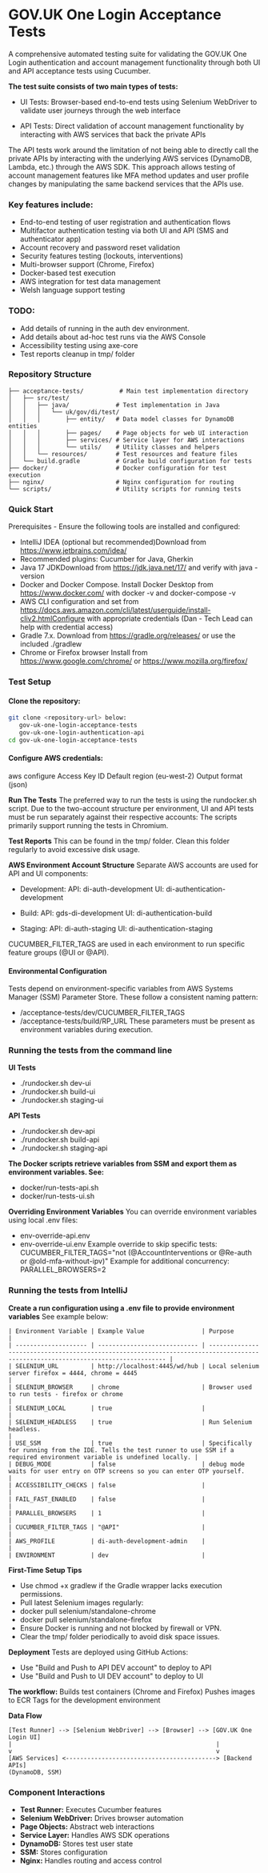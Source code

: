 # GOV.UK One Login Acceptance Tests

A comprehensive automated testing suite for validating the GOV.UK One Login
authentication and account management functionality through both UI and API
acceptance tests using Cucumber.

**The test suite consists of two main types of tests:**
- UI Tests: Browser-based end-to-end tests using Selenium WebDriver to
validate user journeys through the web interface

- API Tests: Direct validation of account management functionality by
interacting with AWS services that back the private APIs

The API tests work around the limitation of not being able to directly call
the private APIs by interacting with the underlying AWS services (DynamoDB, Lambda, etc.)
through the AWS SDK. This approach allows testing of account management features like
MFA method updates and user profile changes by manipulating the same backend services that the APIs use.

### Key features include:
- End-to-end testing of user registration and authentication flows
- Multifactor authentication testing via both UI and API (SMS and authenticator app)
- Account recovery and password reset validation
- Security features testing (lockouts, interventions)
- Multi-browser support (Chrome, Firefox)
- Docker-based test execution
- AWS integration for test data management
- Welsh language support testing

### TODO:
- Add details of running in the auth dev environment.
- Add details about ad-hoc test runs via the AWS Console
- Accessibility testing using axe-core
- Test reports cleanup in tmp/ folder

### Repository Structure
````
├── acceptance-tests/          # Main test implementation directory
│   ├── src/test/
│   │   ├── java/             # Test implementation in Java
│   │   │   └── uk/gov/di/test/
│   │   │       ├── entity/   # Data model classes for DynamoDB entities
│   │   │       ├── pages/    # Page objects for web UI interaction
│   │   │       ├── services/ # Service layer for AWS interactions
│   │   │       └── utils/    # Utility classes and helpers
│   │   └── resources/        # Test resources and feature files
│   └── build.gradle          # Gradle build configuration for tests
├── docker/                   # Docker configuration for test execution
├── nginx/                    # Nginx configuration for routing
└── scripts/                  # Utility scripts for running tests
````

### Quick Start
Prerequisites - Ensure the following tools are installed and configured:
- IntelliJ IDEA (optional but recommended)Download from https://www.jetbrains.com/idea/
- Recommended plugins: Cucumber for Java, Gherkin
- Java 17 JDKDownload from https://jdk.java.net/17/ and verify with java -version
- Docker and Docker Compose.  Install Docker Desktop from https://www.docker.com/
with docker -v and docker-compose -v
- AWS CLI configuration and set from https://docs.aws.amazon.com/cli/latest/userguide/install-cliv2.htmlConfigure
with appropriate credentials (Dan - Tech Lead can help with credential access)
- Gradle 7.x.  Download from https://gradle.org/releases/ or use the included ./gradlew
- Chrome or Firefox browser Install from https://www.google.com/chrome/ or https://www.mozilla.org/firefox/

### Test Setup
#### Clone the repository:
```` bash
git clone <repository-url> below:
   gov-uk-one-login-acceptance-tests
   gov-uk-one-login-authentication-api
cd gov-uk-one-login-acceptance-tests
````
#### Configure AWS credentials:
aws configure
Access Key ID
Default region (eu-west-2)
Output format (json)

**Run The Tests**
The preferred way to run the tests is using the rundocker.sh script. Due to the
two-account structure per environment, UI and API tests must be run separately against their respective accounts:
The scripts primarily support running the tests in Chromium.

**Test Reports**
This can be found in the tmp/ folder. Clean this folder regularly to avoid excessive disk usage.

**AWS Environment Account Structure**
Separate AWS accounts are used for API and UI components:

- Development:
API: di-auth-development
UI: di-authentication-development

- Build:
API: gds-di-development
UI: di-authentication-build

- Staging:
API: di-auth-staging
UI: di-authentication-staging

CUCUMBER_FILTER_TAGS are used in each environment to run specific feature groups (@UI or @API).

#### Environmental Configuration
Tests depend on environment-specific variables from AWS Systems Manager (SSM) Parameter Store.
These follow a consistent naming pattern:

- /acceptance-tests/dev/CUCUMBER_FILTER_TAGS
- /acceptance-tests/build/RP_URL
These parameters must be present as environment variables during execution.

### Running the tests from the command line

**UI Tests**
- ./rundocker.sh dev-ui
- ./rundocker.sh build-ui
- ./rundocker.sh staging-ui

**API Tests**
- ./rundocker.sh dev-api
- ./rundocker.sh build-api
- ./rundocker.sh staging-api

**The Docker scripts retrieve variables from SSM and export them as environment variables. See:**
- docker/run-tests-api.sh
- docker/run-tests-ui.sh

**Overriding Environment Variables**
You can override environment variables using local .env files:
- env-override-api.env
- env-override-ui.env
Example override to skip specific tests:
CUCUMBER_FILTER_TAGS="not (@AccountInterventions or @Re-auth or @old-mfa-without-ipv)"
Example for additional concurrency: PARALLEL_BROWSERS=2

### Running the tests from IntelliJ

**Create a run configuration using a .env file to provide environment variables**
See example below:

````
| Environment Variable | Example Value                | Purpose                                                                                                                          |
| -------------------- | ---------------------------- | -------------------------------------------------------------------------------------------------------------------------------- |
| SELENIUM_URL         | http://localhost:4445/wd/hub | Local selenium server firefox = 4444, chrome = 4445                                                                              |
| SELENIUM_BROWSER     | chrome                       | Browser used to run tests - firefox or chrome                                                                                    |
| SELENIUM_LOCAL       | true                         |                                                                                                                                  |
| SELENIUM_HEADLESS    | true                         | Run Selenium headless.                                                                                                           |
| USE_SSM              | true                         | Specifically for running from the IDE. Tells the test runner to use SSM if a required environment variable is undefined locally. |
| DEBUG_MODE           | false                        | debug mode waits for user entry on OTP screens so you can enter OTP yourself.                                                    |
| ACCESSIBILITY_CHECKS | false                        |                                                                                                                                  |
| FAIL_FAST_ENABLED    | false                        |                                                                                                                                  |
| PARALLEL_BROWSERS    | 1                            |                                                                                                                                  |
| CUCUMBER_FILTER_TAGS | "@API"                       |                                                                                                                                  |
| AWS_PROFILE          | di-auth-development-admin    |                                                                                                                                  |
| ENVIRONMENT          | dev                          |
````

**First-Time Setup Tips**
- Use chmod +x gradlew if the Gradle wrapper lacks execution permissions.
- Pull latest Selenium images regularly:
- docker pull selenium/standalone-chrome
- docker pull selenium/standalone-firefox
- Ensure Docker is running and not blocked by firewall or VPN.
- Clear the tmp/ folder periodically to avoid disk space issues.

**Deployment**
Tests are deployed using GitHub Actions:
- Use "Build and Push to API DEV account" to deploy to API
- Use "Build and Push to UI DEV account" to deploy to UI

**The workflow:**
Builds test containers (Chrome and Firefox)
Pushes images to ECR
Tags for the development environment

**Data Flow**

````
[Test Runner] --> [Selenium WebDriver] --> [Browser] --> [GOV.UK One Login UI]
|                                                         |
v                                                         v
[AWS Services] <------------------------------------------> [Backend APIs]
(DynamoDB, SSM)
````

### Component Interactions
- **Test Runner:** Executes Cucumber features
- **Selenium WebDriver:** Drives browser automation
- **Page Objects:** Abstract web interactions
- **Service Layer:** Handles AWS SDK operations
- **DynamoDB:** Stores test user state
- **SSM:** Stores configuration
- **Nginx:** Handles routing and access control
